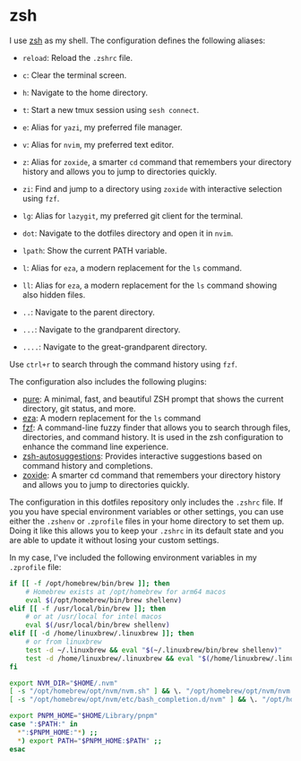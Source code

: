 # zsh

I use [zsh](https://www.zsh.org/) as my shell. The configuration defines the
following aliases:

- `reload`: Reload the `.zshrc` file.
- `c`: Clear the terminal screen.
- `h`: Navigate to the home directory.
- `t`: Start a new tmux session using `sesh connect`.
- `e`: Alias for `yazi`, my preferred file manager.
- `v`: Alias for `nvim`, my preferred text editor.
- `z`: Alias for `zoxide`, a smarter `cd` command that remembers your directory
  history and allows you to jump to directories quickly.
- `zi`: Find and jump to a directory using `zoxide` with interactive selection
  using `fzf`.
- `lg`: Alias for `lazygit`, my preferred git client for the terminal.
- `dot`: Navigate to the dotfiles directory and open it in `nvim`.
- `lpath`: Show the current PATH variable.

- `l`: Alias for `eza`, a modern replacement for the `ls` command.
- `ll`: Alias for `eza`, a modern replacement for the `ls` command showing also
  hidden files.

- `..`: Navigate to the parent directory.
- `...`: Navigate to the grandparent directory.
- `....`: Navigate to the great-grandparent directory.

Use `ctrl+r` to search through the command history using `fzf`.

The configuration also includes the following plugins:

- [pure](https://github.com/sindresorhus/pure): A minimal, fast, and beautiful
  ZSH prompt that shows the current directory, git status, and more.
- [eza](https://github.com/eza-community/eza): A modern replacement for the `ls`
  command
- [fzf](https://github.com/junegunn/fzf): A command-line fuzzy finder that
  allows you to search through files, directories, and command history. It is
  used in the zsh configuration to enhance the command line experience.
- [zsh-autosuggestions](https://github.com/zsh-users/zsh-autosuggestions):
  Provides interactive suggestions based on command history and completions.
- [zoxide](https://github.com/ajeetdsouza/zoxide): A smarter cd command that
  remembers your directory history and allows you to jump to directories
  quickly.

The configuration in this dotfiles repository only includes the `.zshrc` file.
If you you have special environment variables or other settings, you can use
either the `.zshenv` or `.zprofile` files in your home directory to set them up.
Doing it like this allows you to keep your `.zshrc` in its default state and you
are able to update it without losing your custom settings.

In my case, I've included the following environment variables in my `.zprofile`
file:

```zsh
if [[ -f /opt/homebrew/bin/brew ]]; then
    # Homebrew exists at /opt/homebrew for arm64 macos
    eval $(/opt/homebrew/bin/brew shellenv)
elif [[ -f /usr/local/bin/brew ]]; then
    # or at /usr/local for intel macos
    eval $(/usr/local/bin/brew shellenv)
elif [[ -d /home/linuxbrew/.linuxbrew ]]; then
    # or from linuxbrew
    test -d ~/.linuxbrew && eval "$(~/.linuxbrew/bin/brew shellenv)"
    test -d /home/linuxbrew/.linuxbrew && eval "$(/home/linuxbrew/.linuxbrew/bin/brew shellenv)"
fi

export NVM_DIR="$HOME/.nvm"
[ -s "/opt/homebrew/opt/nvm/nvm.sh" ] && \. "/opt/homebrew/opt/nvm/nvm.sh"  # This loads nvm
[ -s "/opt/homebrew/opt/nvm/etc/bash_completion.d/nvm" ] && \. "/opt/homebrew/opt/nvm/etc/bash_completion.d/nvm"  # This loads nvm bash_completion

export PNPM_HOME="$HOME/Library/pnpm"
case ":$PATH:" in
  *":$PNPM_HOME:"*) ;;
  *) export PATH="$PNPM_HOME:$PATH" ;;
esac
```
